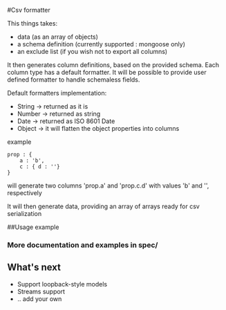#Csv formatter

This things takes:

* data (as an array of objects)
* a schema definition (currently supported : mongoose only)
* an exclude list (if you wish not to export all columns)

It then generates column definitions, based on the provided schema. Each column type has a default formatter.
It will be possible to provide user defined formatter to handle schemaless fields.

Default formatters implementation:

* String -> returned as it is
* Number -> returned as string
* Date -> returned as ISO 8601 Date
* Object -> it will flatten the object properties into columns

example

    prop : {
        a : 'b',
        c : { d : ''}
    }

will generate two columns 'prop.a' and 'prop.c.d' with values 'b' and '', respectively


It will then generate data, providing an array of arrays ready for csv serialization

##Usage example




### More documentation and examples in spec/


## What's next

* Support loopback-style models
* Streams support
* .. add your own
